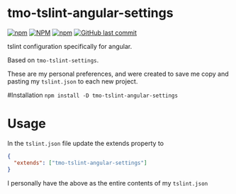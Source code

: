 # tmo-tslint-angular-settings

[![npm](https://img.shields.io/npm/v/tmo-tslint-angular-settings?style=for-the-badge)](https://www.npmjs.com/package/tmo-tslint-angular-settings)
[![NPM](https://img.shields.io/npm/l/tmo-tslint-angular-settings?style=for-the-badge)](https://www.npmjs.com/package/tmo-tslint-angular-settings)
[![npm](https://img.shields.io/npm/dm/tmo-tslint-angular-settings?style=for-the-badge)](https://www.npmjs.com/package/tmo-tslint-angular-settings)
[![GitHub last commit](https://img.shields.io/github/last-commit/SigInTheHead/tslint-angular-settings?style=for-the-badge)](https://github.com/SigInTheHead/tslint-angular-settings)

tslint configuration specifically for angular.

Based on `tmo-tslint-settings`.

These are my personal preferences, and were created to save me copy and pasting my `tslint.json` to each new project.

#Installation
`npm install -D tmo-tslint-angular-settings`

# Usage
In the `tslint.json` file update the extends property to 
```json
{
  "extends": ["tmo-tslint-angular-settings"]
}
```

I personally have the above as the entire contents of my `tslint.json`
